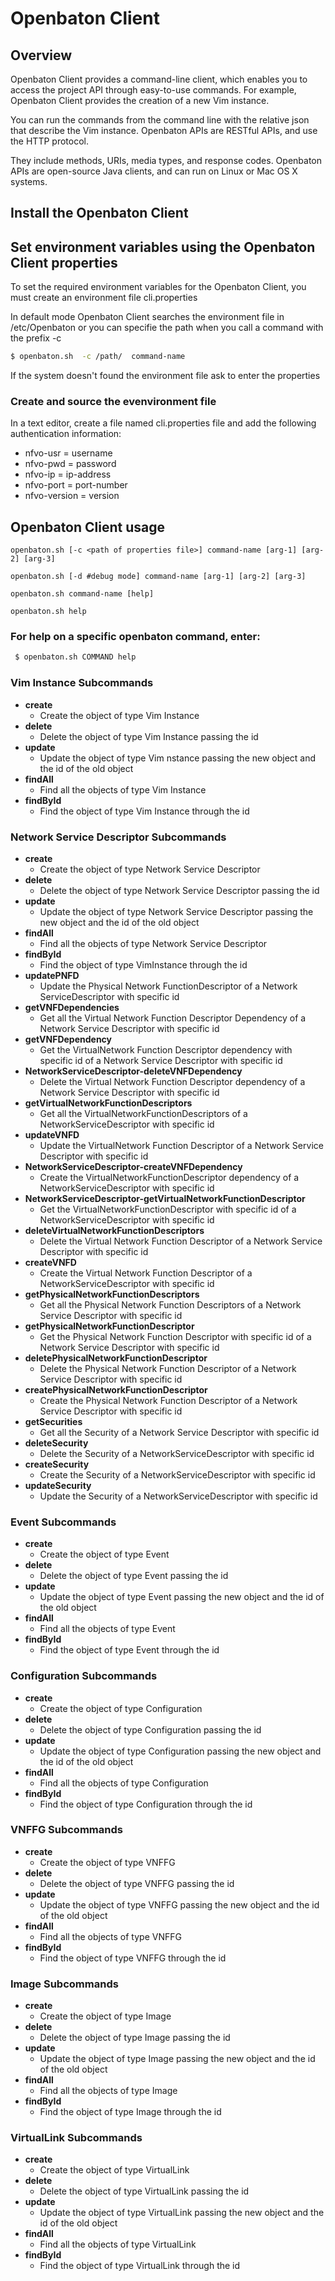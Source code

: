 # Openbaton Client

## Overview
Openbaton Client provides a command-line client, which enables you to access the project API through easy-to-use commands. 
For example, Openbaton Client provides the creation of a new Vim instance.

You can run the commands from the command line with the relative json that describe the Vim instance. 
Openbaton APIs are RESTful APIs, and use the HTTP protocol. 

They include methods, URIs, media types, and response codes.
Openbaton APIs are open-source Java clients, and can run on Linux or Mac OS X systems. 

## Install the Openbaton Client

## Set environment variables using the Openbaton Client properties
To set the required environment variables for the Openbaton Client, you must create an environment file cli.properties

In default mode Openbaton Client searches the environment file in /etc/Openbaton or you can specifie the path when you call a command with the prefix -c
```sh
$ openbaton.sh  -c /path/  command-name
```
If the system doesn't found the environment file ask to enter the properties

### Create and source the evenvironment file
In a text editor, create a file named cli.properties file and add the following authentication information:

* nfvo-usr = username
* nfvo-pwd = password
* nfvo-ip = ip-address
* nfvo-port = port-number
* nfvo-version = version

## Openbaton Client usage
    
    openbaton.sh [-c <path of properties file>] command-name [arg-1] [arg-2] [arg-3]
    
    openbaton.sh [-d #debug mode] command-name [arg-1] [arg-2] [arg-3]
    
    openbaton.sh command-name [help]
    
    openbaton.sh help
    

### For help on a specific openbaton command, enter:
```sh
 $ openbaton.sh COMMAND help
```

### **Vim Instance Subcommands**
* **create**
  * Create the object of type Vim Instance
* **delete**
  * Delete the object of type Vim Instance passing the id
* **update**
  * Update the object of type Vim nstance passing the new object and the id of the old object
* **findAll**
  * Find all the objects of type Vim Instance
* **findById**
  * Find the object of type Vim Instance through the id

### **Network Service Descriptor Subcommands**
* **create**
  * Create the object of type Network Service Descriptor
* **delete**
  * Delete the object of type Network Service Descriptor passing the id
* **update**
  * Update the object of type Network Service Descriptor passing the new object and the id of the old object
* **findAll**
  * Find all the objects of type Network Service Descriptor
* **findById**
  * Find the object of type VimInstance through the id
* **updatePNFD**                                            
  * Update the Physical Network FunctionDescriptor of a Network ServiceDescriptor with specific id
* **getVNFDependencies**                                  
  * Get all the Virtual Network Function Descriptor Dependency of a Network Service Descriptor with specific id
* **getVNFDependency**                                      
  * Get the VirtualNetwork Function Descriptor dependency with specific id of a Network Service Descriptor with specific id
* **NetworkServiceDescriptor-deleteVNFDependency**                                   
  * Delete the Virtual Network Function Descriptor dependency of a Network Service Descriptor with specific id
* **getVirtualNetworkFunctionDescriptors**                  
  * Get all the VirtualNetworkFunctionDescriptors of a NetworkServiceDescriptor with specific id
* **updateVNFD**                                    
  * Update the VirtualNetwork Function Descriptor of a Network Service Descriptor with specific id
* **NetworkServiceDescriptor-createVNFDependency**                                   
  * Create the VirtualNetworkFunctionDescriptor dependency of a NetworkServiceDescriptor with specific id
* **NetworkServiceDescriptor-getVirtualNetworkFunctionDescriptor**                   
  * Get the VirtualNetworkFunctionDescriptor with specific id of a NetworkServiceDescriptor with specific id
* **deleteVirtualNetworkFunctionDescriptors**              
  * Delete the Virtual Network Function Descriptor of a Network Service Descriptor with specific id
* **createVNFD**                                        
  * Create the Virtual Network Function Descriptor of a NetworkServiceDescriptor with specific id
* **getPhysicalNetworkFunctionDescriptors**                 
  * Get all the Physical Network Function Descriptors of a Network Service Descriptor with specific id
* **getPhysicalNetworkFunctionDescriptor**                  
  * Get the Physical Network Function Descriptor with specific id of a Network Service Descriptor with specific id
* **deletePhysicalNetworkFunctionDescriptor**               
  * Delete the Physical Network Function Descriptor of a Network Service Descriptor with specific id
* **createPhysicalNetworkFunctionDescriptor**               
  * Create the Physical Network Function Descriptor of a Network Service Descriptor with specific id
* **getSecurities**                                         
  * Get all the Security of a Network Service Descriptor with specific id
* **deleteSecurity**                                       
  * Delete the Security of a NetworkServiceDescriptor with specific id
* **createSecurity**                                        
  * Create the Security of a NetworkServiceDescriptor with specific id
* **updateSecurity**                                       
  * Update the Security of a NetworkServiceDescriptor with specific id

### **Event Subcommands**
* **create**
  * Create the object of type Event
* **delete**
  * Delete the object of type Event passing the id
* **update**
  * Update the object of type Event passing the new object and the id of the old object
* **findAll**
  * Find all the objects of type Event
* **findById**
  * Find the object of type Event through the id

### **Configuration Subcommands**
* **create**
  * Create the object of type Configuration
* **delete**
  * Delete the object of type Configuration passing the id
* **update**
  * Update the object of type Configuration passing the new object and the id of the old object
* **findAll**
  * Find all the objects of type Configuration
* **findById**
  * Find the object of type Configuration through the id

### **VNFFG Subcommands**
* **create**
  * Create the object of type VNFFG
* **delete**
  * Delete the object of type VNFFG passing the id
* **update**
  * Update the object of type VNFFG passing the new object and the id of the old object
* **findAll**
  * Find all the objects of type VNFFG
* **findById**
  * Find the object of type VNFFG through the id

### **Image Subcommands**
* **create**
  * Create the object of type Image
* **delete**
  * Delete the object of type Image passing the id
* **update**
  * Update the object of type Image passing the new object and the id of the old object
* **findAll**
  * Find all the objects of type Image
* **findById**
  * Find the object of type Image through the id

### **VirtualLink Subcommands**
* **create**
  * Create the object of type VirtualLink
* **delete**
  * Delete the object of type VirtualLink passing the id
* **update**
  * Update the object of type VirtualLink passing the new object and the id of the old object
* **findAll**
  * Find all the objects of type VirtualLink
* **findById**
  * Find the object of type VirtualLink through the id
